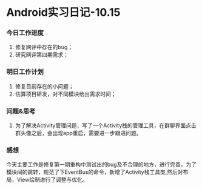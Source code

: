 # Android实习日记-10.15

### 今日工作进度

1. 修复网评中存在的bug；
2. 研究网评第四期需求；

### 明日工作计划

1. 修复目前存在的小问题；
2. 估算项目研发，对不同模块给出需求时间；

### 问题&思考

1. 为了解决Activity管理问题，写了一个Activity栈的管理工具，在群聊界面点击群头像之后，会出现app重启，需要进一步跟进问题。

### 感想

今天主要工作是修复第一期重构中测试出的bug及不合理的地方，进行完善，为了模块间的跳转，规范了下EventBus的命令，新增了Activity栈工具类,然后对布局，View绘制进行了调整与优化。